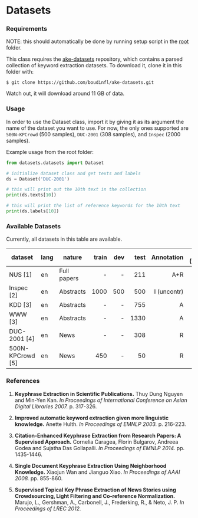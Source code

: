 # Datasets

### Requirements

NOTE: this should automatically be done by running setup script in
the [root](..) folder.

This class requires the [ake-datasets](https://github.com/boudinfl/ake-datasets)
repository, which contains a parsed collection of keyword extraction datasets.
To download it, clone it in this folder with:

```
$ git clone https://github.com/boudinfl/ake-datasets.git
```

Watch out, it will download around 11 GB of data.

### Usage

In order to use the Dataset class, import it by giving it as its argument
the name of the dataset you want to use. For now, the only ones supported
are `500N-KPCrowd` (500 samples), `DUC-2001` (308 samples), and `Inspec`
(2000 samples).

Example usage from the root folder:

```python
from datasets.datasets import Dataset

# initialize dataset class and get texts and labels
ds = Dataset('DUC-2001')

# this will print out the 10th text in the collection
print(ds.texts[10])

# this will print the list of reference keywords for the 10th text
print(ds.labels[10])
```

### Available Datasets

Currently, all datasets in this table are available.

| dataset                | lang | nature       | train | dev | test | Annotation  | #kp (test) | #words (test) |
| ---------------------- | ---- | ------------ | ----: | --: | ---: | ----------: | ---------: | ------------: |
| NUS [1]                | en   | Full papers  | -     | -   | 211  | A+R         | 11.0       | 8398.3        |
| Inspec [2]             | en   | Abstracts    | 1000  | 500 | 500  | I (uncontr) | 9.8        | 134.6         |
| KDD [3]                | en   | Abstracts    | -     | -   | 755  | A           | 4.1        | 190.7         |
| WWW [3]                | en   | Abstracts    | -     | -   | 1330 | A           | 4.8        | 163.5         |
| DUC-2001 [4]           | en   | News         | -     | -   | 308  | R           | 8.1        | 847.2         |
| 500N-KPCrowd [5]       | en   | News         | 450   | -   | 50   | R           | 46.2       | 465.3         |


### References

1. **Keyphrase Extraction in Scientific Publications.**
   Thuy Dung Nguyen and Min-Yen Kan.
   *In Proceedings of International Conference on Asian Digital Libraries 2007.*
   p. 317-326.
   
2. **Improved automatic keyword extraction given more linguistic knowledge.**
   Anette Hulth.
   *In Proceedings of EMNLP 2003.*
   p. 216-223.
   
3. **Citation-Enhanced Keyphrase Extraction from Research Papers: A Supervised
   Approach.**
   Cornelia Caragea, Florin Bulgarov, Andreea Godea and Sujatha Das Gollapalli.
   *In Proceedings of EMNLP 2014.*
   pp. 1435-1446.
   
4. **Single Document Keyphrase Extraction Using Neighborhood Knowledge.**
   Xiaojun Wan and Jianguo Xiao.
   *In Proceedings of AAAI 2008.*
   pp. 855-860.

5. **Supervised Topical Key Phrase Extraction of News Stories using
   Crowdsourcing, Light Filtering and Co-reference Normalization.**
   Marujo, L., Gershman, A., Carbonell, J., Frederking, R., & Neto, J. P.
   *In Proceedings of LREC 2012.*